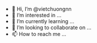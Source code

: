 - 👋 Hi, I’m @vietchuongnn
- 👀 I’m interested in ...
- 🌱 I’m currently learning ...
- 💞️ I’m looking to collaborate on ...
- 📫 How to reach me ...

<!---
vietchuongnn/vietchuongnn is a ✨ special ✨ repository because its `README.md` (this file) appears on your GitHub profile.
You can click the Preview link to take a look at your changes.
--->
